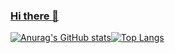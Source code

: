 ### [Hi there 👋](https://github.com/shenyedepisa#hi-there-)

[![Anurag's GitHub stats](https://github-readme-stats.vercel.app/api?username=shenyedepisa)](https://github.com/anuraghazra/github-readme-stats)[![Top Langs](https://github-readme-stats.vercel.app/api/top-langs/?username=shenyedepisa&layout=compact)](https://github.com/anuraghazra/github-readme-stats)